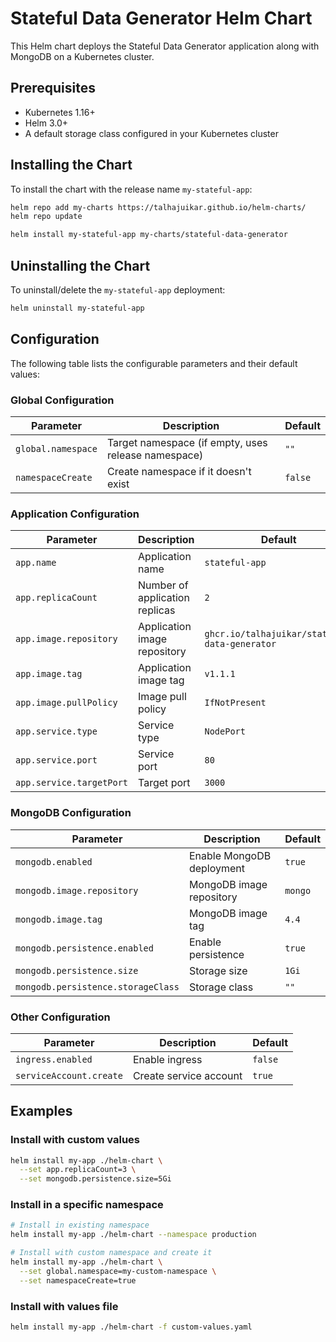 # Stateful Data Generator Helm Chart

This Helm chart deploys the Stateful Data Generator application along with MongoDB on a Kubernetes cluster.

## Prerequisites

- Kubernetes 1.16+
- Helm 3.0+
- A default storage class configured in your Kubernetes cluster

## Installing the Chart

To install the chart with the release name `my-stateful-app`:

```bash
helm repo add my-charts https://talhajuikar.github.io/helm-charts/
helm repo update

helm install my-stateful-app my-charts/stateful-data-generator
```

## Uninstalling the Chart

To uninstall/delete the `my-stateful-app` deployment:

```bash
helm uninstall my-stateful-app
```

## Configuration

The following table lists the configurable parameters and their default values:

### Global Configuration

| Parameter | Description | Default |
|-----------|-------------|---------|
| `global.namespace` | Target namespace (if empty, uses release namespace) | `""` |
| `namespaceCreate` | Create namespace if it doesn't exist | `false` |

### Application Configuration

| Parameter | Description | Default |
|-----------|-------------|---------|
| `app.name` | Application name | `stateful-app` |
| `app.replicaCount` | Number of application replicas | `2` |
| `app.image.repository` | Application image repository | `ghcr.io/talhajuikar/stateful-data-generator` |
| `app.image.tag` | Application image tag | `v1.1.1` |
| `app.image.pullPolicy` | Image pull policy | `IfNotPresent` |
| `app.service.type` | Service type | `NodePort` |
| `app.service.port` | Service port | `80` |
| `app.service.targetPort` | Target port | `3000` |

### MongoDB Configuration

| Parameter | Description | Default |
|-----------|-------------|---------|
| `mongodb.enabled` | Enable MongoDB deployment | `true` |
| `mongodb.image.repository` | MongoDB image repository | `mongo` |
| `mongodb.image.tag` | MongoDB image tag | `4.4` |
| `mongodb.persistence.enabled` | Enable persistence | `true` |
| `mongodb.persistence.size` | Storage size | `1Gi` |
| `mongodb.persistence.storageClass` | Storage class | `""` |

### Other Configuration

| Parameter | Description | Default |
|-----------|-------------|---------|
| `ingress.enabled` | Enable ingress | `false` |
| `serviceAccount.create` | Create service account | `true` |

## Examples

### Install with custom values

```bash
helm install my-app ./helm-chart \
  --set app.replicaCount=3 \
  --set mongodb.persistence.size=5Gi
```

### Install in a specific namespace

```bash
# Install in existing namespace
helm install my-app ./helm-chart --namespace production

# Install with custom namespace and create it
helm install my-app ./helm-chart \
  --set global.namespace=my-custom-namespace \
  --set namespaceCreate=true
```

### Install with values file

```bash
helm install my-app ./helm-chart -f custom-values.yaml
```
